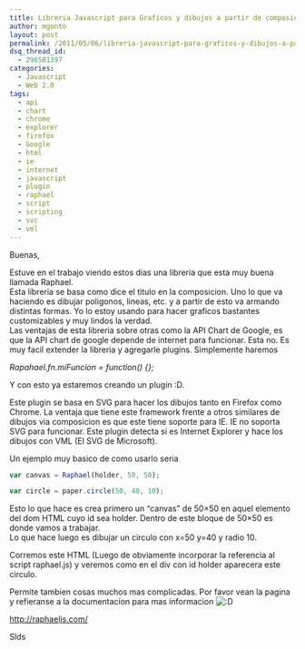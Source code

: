```yaml
---
title: Libreria Javascript para Graficos y dibujos a partir de composicion
author: mgonto
layout: post
permalink: /2011/05/06/libreria-javascript-para-graficos-y-dibujos-a-partir-de-composicion/
dsq_thread_id:
  - 296581397
categories:
  - Javascript
  - Web 2.0
tags:
  - api
  - chart
  - chrome
  - explorer
  - firefox
  - Google
  - html
  - ie
  - internet
  - javascript
  - plugin
  - raphael
  - script
  - scripting
  - svc
  - vml
---
```

Buenas,

Estuve en el trabajo viendo estos dias una libreria que esta muy buena llamada Raphael.  
Esta libreria se basa como dice el titulo en la composicion. Uno lo que va haciendo es dibujar poligonos, lineas, etc. y a partir de esto va armando distintas formas. Yo lo estoy usando para hacer graficos bastantes customizables y muy lindos la verdad.  
Las ventajas de esta libreria sobre otras como la API Chart de Google, es que la API chart de google depende de internet para funcionar. Esta no. Es muy facil extender la libreria y agregarle plugins. Simplemente haremos

*Rapahael.fn.miFuncion = function() {};*

Y con esto ya estaremos creando un plugin :D.

Este plugin se basa en SVG para hacer los dibujos tanto en Firefox como Chrome. La ventaja que tiene este framework frente a otros similares de dibujos via composicion es que este tiene soporte para IE. IE no soporta SVG para funcionar. Este plugin detecta si es Internet Explorer y hace los dibujos con VML (El SVG de Microsoft).

Un ejemplo muy basico de como usarlo seria

````js
var canvas = Raphael(holder, 50, 50);

var circle = paper.circle(50, 40, 10);
````

Esto lo que hace es crea primero un &#8220;canvas&#8221; de 50&#215;50 en aquel elemento del dom HTML cuyo id sea holder. Dentro de este bloque de 50&#215;50 es donde vamos a trabajar.  
Lo que hace luego es dibujar un circulo con x=50 y=40 y radio 10.

Corremos este HTML (Luego de obviamente incorporar la referencia al script raphael.js) y veremos como en el div con id holder aparecera este circulo.

Permite tambien cosas muchos mas complicadas. Por favor vean la pagina y refieranse a la documentacion para mas informacion <img src="http://gon.to/wp-includes/images/smilies/icon_biggrin.gif" alt=":D" class="wp-smiley" /> 

http://raphaeljs.com/

Slds
